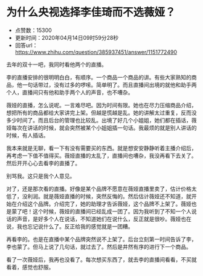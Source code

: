 # 为什么央视选择李佳琦而不选薇娅？
- 点赞数：15300
- 更新时间：2020年04月14日09时59分28秒
- 回答url：https://www.zhihu.com/question/385937451/answer/1151772490
<body>
 <p data-pid="OjBaBMAW">去年的双十一吧，我同时看他两个的直播。</p>
 <p data-pid="HjDBOIWI">李的直播安排的很明明白白，有顺序。一个商品一个商品的讲。有些大家熟知的商品，他一句话带过，没有过多的啰嗦。简单明了。而且直播间出境的就他和助手两个人，直播间只有他和助手两个人的声音，也不嘈杂。</p>
 <p data-pid="bJQiPQVq">薇娅的直播，怎么说呢。一言难尽吧。因为时间有限。她也在尽力压缩商品介绍，想把所有的商品都给大家讲完上架。但越是慌越是乱。她的讲解太过重复，反而没多少时间了。而且后台的管理也比较乱。出境了好几个小姐姐，她们都在插话，薇娅每次在讲话的时候，就会突然被某个小姐姐插一句话。我最烦的就是别人讲话的时候，有人插话。</p>
 <p data-pid="SvfSszFB">我本来就是无聊，看一下有没有需要买的东西。就是想安安静静听着主播介绍后，再考虑一下值不值得买。薇娅直播的太乱了，直播间也嘈杂，我没再看下去关了。然后开开心心去看李的直播了。</p>
 <p data-pid="7FLu6e6N">别骂我。这只是我个人意见。</p>
 <p data-pid="_3Jj1Lf9">对了，还是那次看的直播。好像是某个品牌不愿意在薇娅直播里卖了，估计价格太低了，没利润。就是薇娅直播的时候，突然反悔的。然后估计薇娅还不知道，就开始在介绍这个品牌。介绍完了，她的助理才告诉薇娅，这个品牌不上架了。薇娅也是蒙了吧！这个时候，薇娅的直播间已经乱成一团了。因为我听到了不知一个人说话的声音，是好多个人在说话，不知道她们在说什么，反正就是很吵。薇娅也在说，我也忘记说什么了。反正给我的感觉就是一团糟。</p>
 <p data-pid="o7CeJK5M">再看李的。也是在直播中某个品牌突然说不上架了。后台立刻第一时间告诉了李，李也蒙了。但马上说了几句话，就过去了。然后是井然有序的进行下一个商品。</p>
 <p data-pid="gXNDxpAO">看了一次薇娅后，我再也没看了。每次想买东西了，就去李的直播间看看，不买就看着，感觉也舒服。</p>
</body>